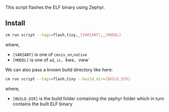 This script flashes the ELF binary using Zephyr. 
## Install 
```bash
cm run script --tags=flash,tiny,_[VARIANT],_[MODEL]
```
where,
* `[VARIANT]` is one of `cmsis_nn`,`native`
* `[MODEL]` is one of `ad`, `ic, `kws`, `vww`

We can also pass a known build directory like here:

```bash
cm run script --tags=flash,tiny --build_dir=[BUILD_DIR]
```
where,
* `[BUILD_DIR]` is the build folder containing the zephyr folder which in turn contains the built ELF binary
